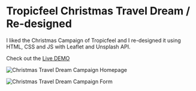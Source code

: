 # Tropicfeel Christmas Travel Dream / Re-designed

I liked the Christmas Campaign of Tropicfeel and I re-designed it using HTML, CSS and JS with Leaflet and Unsplash API.

Check out the [Live DEMO](https://umuthan.com/tropicfeel-christmas-travel-dream)

![Christmas Travel Dream Campaign Homepage](http://umuthan.com/wp-content/uploads/2023/01/tropicfeel-christmas-travel-dream-campaign.png)

![Christmas Travel Dream Campaign Form](http://umuthan.com/wp-content/uploads/2023/01/travel_form.gif)
